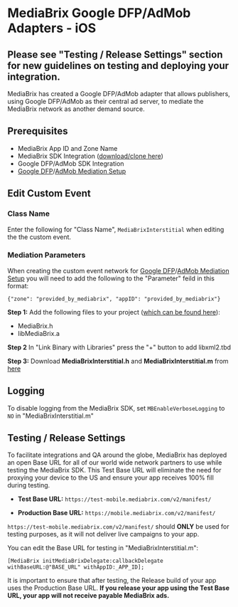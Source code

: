 # MediaBrix Google DFP/AdMob Adapters - iOS
## Please see "Testing / Release Settings" section for new guidelines on testing and deploying your integration.

MediaBrix has created a Google DFP/AdMob adapter that allows publishers, using Google DFP/AdMob as their central ad server, to mediate the MediaBrix network as another demand source.

## Prerequisites
* MediaBrix App ID and Zone Name
* MediaBrix SDK Integration ([download/clone here](https://github.com/mediabrix/mediabrix-ios-sdk))
* Google DFP/AdMob SDK Integration
* [Google DFP](https://developers.google.com/mobile-ads-sdk/docs/dfp/android/custom-events)/[AdMob Mediation Setup](https://support.google.com/admob/answer/3083407?hl=en&ref_topic=3063091)

## Edit Custom Event
### Class Name
Enter the following for "Class Name", `MediaBrixInterstitial` when editing the the custom event.

### Mediation Parameters
When creating the custom event network for [Google DFP](https://developers.google.com/mobile-ads-sdk/docs/dfp/android/custom-events)/[AdMob Mediation Setup](https://support.google.com/admob/answer/3083407?hl=en&ref_topic=3063091) you will need to add the following to the "Parameter" feild in this format: 
```
{"zone": "provided_by_mediabrix", "appID": "provided_by_mediabrix"}
```

**Step 1:** Add the following files to your project ([which can be found here](https://github.com/mediabrix/mediabrix-ios-sdk)):
 * MediaBrix.h
 * libMediaBrix.a 

**Step 2** In "Link Binary with Libraries" press the "+" button to add libxml2.tbd

**Step 3:** Download **MediaBrixInterstitial.h** and **MediaBrixInterstitial.m** from [here](https://github.com/mediabrix/mediabrix-ios-googleads-adapter)

## Logging 
To disable logging from the MediaBrix SDK, set ```MBEnableVerboseLogging``` to ```NO``` in "MediaBrixInterstitial.m"

## Testing / Release Settings

To facilitate integrations and QA around the globe, MediaBrix has deployed an open Base URL for all of our world wide network partners to use while testing the MediaBrix SDK. This Test Base URL will eliminate the need for proxying your device to the US and ensure your app receives 100% fill during testing.

* **Test Base URL:** `https://test-mobile.mediabrix.com/v2/manifest/`

* **Production Base URL:** `https://mobile.mediabrix.com/v2/manifest/`

`https://test-mobile.mediabrix.com/v2/manifest/` should **ONLY** be used for testing purposes, as it will not deliver live campaigns to your app.

You can edit the Base URL for testing in "MediaBrixInterstitial.m":

```[MediaBrix initMediaBrixDelegate:callbackDelegate withBaseURL:@"BASE_URL" withAppID:_APP_ID];```

It is important to ensure that after testing, the Release build of your app uses the Production Base URL. **If you release your app using the Test Base URL, your app will not receive payable MediaBrix ads.**

